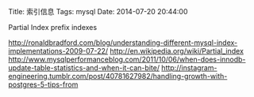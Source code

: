 Title: 索引信息
Tags: mysql
Date: 2014-07-20 20:44:00

Partial Index
prefix indexes


http://ronaldbradford.com/blog/understanding-different-mysql-index-implementations-2009-07-22/
http://en.wikipedia.org/wiki/Partial_index
http://www.mysqlperformanceblog.com/2011/10/06/when-does-innodb-update-table-statistics-and-when-it-can-bite/
http://instagram-engineering.tumblr.com/post/40781627982/handling-growth-with-postgres-5-tips-from
